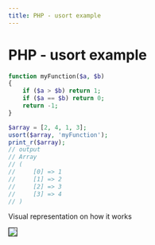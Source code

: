 ```yaml
---
title: PHP - usort example
---
```


<h1 class="header">PHP - usort example</h1>


```php
function myFunction($a, $b)
{
    if ($a > $b) return 1;
    if ($a == $b) return 0;
    return -1;
}

$array = [2, 4, 1, 3];
usort($array, 'myFunction');
print_r($array);
// output
// Array
// (
//     [0] => 1
//     [1] => 2
//     [2] => 3
//     [3] => 4
// )
```

Visual representation on how it works
<div>
    <img src="{{ site.baseurl }}/images/php_usort.gif" border="1">
</div>